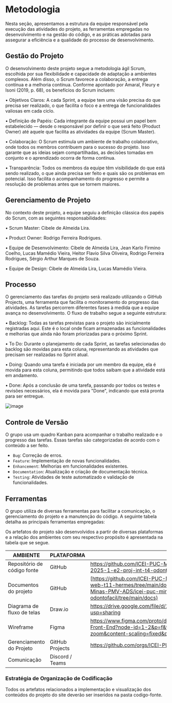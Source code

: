 
# Metodologia

Nesta seção, apresentamos a estrutura da equipe responsável pela execução das atividades do projeto, as ferramentas empregadas no desenvolvimento e na gestão do código, e as práticas adotadas para assegurar a eficiência e a qualidade do processo de desenvolvimento.

## Gestão do Projeto

O desenvolvimento deste projeto segue a metodologia ágil Scrum, escolhida por sua flexibilidade e capacidade de adaptação a ambientes complexos. Além disso, o Scrum favorece a colaboração, a entrega contínua e a melhoria contínua. Conforme apontado por Amaral, Fleury e Isoni (2019, p. 68), os benefícios do Scrum incluem:

•	Objetivos Claros: A cada Sprint, a equipe tem uma visão precisa do que precisa ser realizado, o que facilita o foco e a entrega de funcionalidades valiosas em cada ciclo.

•	Definição de Papéis: Cada integrante da equipe possui um papel bem estabelecido — desde o responsável por definir o que será feito (Product Owner) até aquele que facilita as atividades da equipe (Scrum Master).

•	Colaboração: O Scrum estimula um ambiente de trabalho colaborativo, onde todos os membros contribuem para o sucesso do projeto. Isso garante que as ideias sejam compartilhadas, as decisões tomadas em conjunto e o aprendizado ocorra de forma contínua.

•	Transparência: Todos os membros da equipe têm visibilidade do que está sendo realizado, o que ainda precisa ser feito e quais são os problemas em potencial. Isso facilita o acompanhamento do progresso e permite a resolução de problemas antes que se tornem maiores.

## Gerenciamento de Projeto

No contexto deste projeto, a equipe seguiu a definição clássica dos papéis do Scrum, com as seguintes responsabilidades:

•	Scrum Master: Cibele de Almeida Lira.

•	Product Owner: Rodrigo Ferreira Rodrigues.

•	Equipe de Desenvolvimento: Cibele de Almeida Lira, Jean Karlo Firmino Coelho, Lucas Mamédio Vieira, Heitor Flavio Silva Oliveira, Rodrigo Ferreira Rodrigues, Sérgio Arthur Marques de Souza.

•	Equipe de Design: Cibele de Almeida Lira, Lucas Mamédio Vieira.

## Processo

O gerenciamento das tarefas do projeto será realizado utilizando o GitHub Projects, uma ferramenta que facilita o monitoramento do progresso das atividades. As tarefas percorrem diferentes fases à medida que a equipe avança no desenvolvimento. O fluxo de trabalho segue a seguinte estrutura:

•	Backlog: Todas as tarefas previstas para o projeto são inicialmente registradas aqui. Este é o local onde ficam armazenadas as funcionalidades e melhorias que ainda não foram priorizadas para o próximo Sprint.

•	To Do: Durante o planejamento de cada Sprint, as tarefas selecionadas do backlog são movidas para esta coluna, representando as atividades que precisam ser realizadas no Sprint atual.

•	Doing: Quando uma tarefa é iniciada por um membro da equipe, ela é movida para esta coluna, permitindo que todos saibam que a atividade está em andamento.

•	Done: Após a conclusão de uma tarefa, passando por todos os testes e revisões necessários, ela é movida para "Done", indicando que está pronta para ser entregue.

![image](https://github.com/user-attachments/assets/7c1f45ef-0aed-40c1-b285-762a236e7d49)

## Controle de Versão

O grupo usa um quadro Kanban para acompanhar o trabalho realizado e o progresso das tarefas. Essas tarefas são categorizadas de acordo com o conteúdo a ser feito.

- `Bug`: Correção de erros.
- `Feature`: Implementação de novas funcionalidades.
- `Enhancement`: Melhorias em funcionalidades existentes.
- `Documentation`: Atualização e criação de documentação técnica.
- `Testing`: Atividades de teste automatizado e validação de funcionalidades.

## Ferramentas

O grupo utiliza de diversas ferramentas para facilitar a comunicação, o gerenciamento do projeto e a manutenção do código. A seguinte tabela detalha as principais ferramentas empregadas:

Os artefatos do projeto são desenvolvidos a partir de diversas plataformas e a relação dos ambientes com seu respectivo propósito é apresentada na tabela que se segue.

| AMBIENTE                    | PLATAFORMA      | LINK DE ACESSO                                                                                       |
| --------------------------- | --------------- | ---------------------------------------------------------------------------------------------------- |
| Repositório de código fonte | GitHub          | https://github.com/ICEI-PUC-Minas-PMV-ADS/icei-puc-minas-pmv-ads-2025-1-e2-proj-int-t4-odontofacil   |
| Documentos do projeto       | GitHub          | [https://github.com/ICEI-PUC-Minas-PMV-ADS/pmv-ads-2024-2-e1-proj-web-t11-hermes/tree/main/documentos](https://github.com/ICEI-PUC-Minas-PMV-ADS/icei-puc-minas-pmv-ads-2025-1-e2-proj-int-t4-odontofacil/tree/main/docs) |
| Diagrama de fluxo de telas  | Draw.io         | https://drive.google.com/file/d/1QDp9ZdBdysQ0HRJvc2B3DeR5maelbIFc/view?usp=sharing                   |
| Wireframe                   | Figma           | https://www.figma.com/proto/dVwvQRUkSRmNHQaxv5EOPn/Odonto-Facil-Front-End?node-id=1-2&p=f&t=TVN5rnuh32xxQrMl-0&scaling=min-zoom&content-scaling=fixed&page-id=0%3A1 |
| Gerenciamento do Projeto    | GitHub Projects | https://github.com/orgs/ICEI-PUC-Minas-PMV-ADS/projects/1715                                         |
| Comunicação                 | Discord / Teams |                                                                                                      |



### Estratégia de Organização de Codificação

Todos os artefatos relacionados a implementação e visualização dos conteúdos do projeto do site deverão ser inseridos na pasta codigo-fonte.

